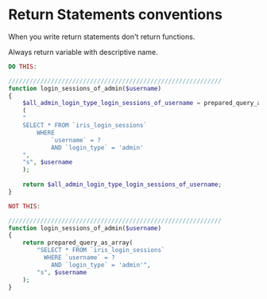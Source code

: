 # Return Statements conventions

When you write return statements don't return functions.

Always return variable with descriptive name.

```php
DO THIS:

////////////////////////////////////////////////////////////
function login_sessions_of_admin($username)
{
    $all_admin_login_type_login_sessions_of_username = prepared_query_as_array
    (
    "
    SELECT * FROM `iris_login_sessions`
        WHERE 
            `username` = ?
            AND `login_type` = 'admin'
    ",
    "s", $username
    );
    
    return $all_admin_login_type_login_sessions_of_username;
}

NOT THIS:

////////////////////////////////////////////////////////////
function login_sessions_of_admin($username)
{
    return prepared_query_as_array(
        "SELECT * FROM `iris_login_sessions`
          WHERE `username` = ?
            AND `login_type` = 'admin'",
        "s", $username
    );
}
```
